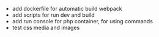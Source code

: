  - add dockerfile for automatic build webpack 
 - add scripts for run dev and build
 - add run console for php container, for using commands
 - test css media and images 
